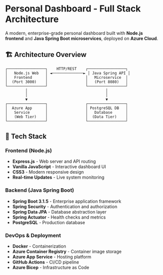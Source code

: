 # Personal Dashboard - Full Stack Architecture

A modern, enterprise-grade personal dashboard built with **Node.js frontend** and **Java Spring Boot microservices**, deployed on **Azure Cloud**.

## 🏗️ **Architecture Overview**

```
┌─────────────────┐    HTTP/REST    ┌─────────────────┐
│   Node.js Web   │ ◄──────────────► │ Java Spring API │
│   Frontend      │                 │   Microservice  │
│  (Port 3000)    │                 │   (Port 8080)   │
└─────────────────┘                 └─────────────────┘
         │                                   │
         │                                   │
         ▼                                   ▼
┌─────────────────┐                 ┌─────────────────┐
│  Azure App      │                 │ PostgreSQL DB   │
│   Service       │                 │   Database      │
│   (Web Tier)    │                 │  (Data Tier)    │
└─────────────────┘                 └─────────────────┘
```

## 🚀 **Tech Stack**

### **Frontend (Node.js)**
- **Express.js** - Web server and API routing
- **Vanilla JavaScript** - Interactive dashboard UI
- **CSS3** - Modern responsive design
- **Real-time Updates** - Live system monitoring

### **Backend (Java Spring Boot)**
- **Spring Boot 3.1.5** - Enterprise application framework
- **Spring Security** - Authentication and authorization
- **Spring Data JPA** - Database abstraction layer
- **Spring Actuator** - Health checks and metrics
- **PostgreSQL** - Production database

### **DevOps & Deployment**
- **Docker** - Containerization
- **Azure Container Registry** - Container image storage
- **Azure App Service** - Hosting platform
- **GitHub Actions** - CI/CD pipeline
- **Azure Bicep** - Infrastructure as Code

